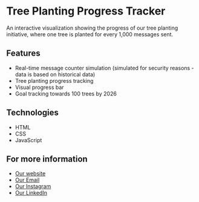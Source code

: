 # Tree Planting Progress Tracker

An interactive visualization showing the progress of our tree planting initiative, where one tree is planted for every 1,000 messages sent.

## Features
- Real-time message counter simulation (simulated for security reasons - data is based on historical data)
- Tree planting progress tracking
- Visual progress bar 
- Goal tracking towards 100 trees by 2026

## Technologies
- HTML
- CSS
- JavaScript

## For more information
- [Our website](https://aiintegrations.tech)
- [Our Email](mailto:spencer@aiintegrations.tech)
- [Our Instagram](https://www.instagram.com/aiintegrations.tech/)
- [Our LinkedIn](https://www.linkedin.com/company/ai-integrations/)

